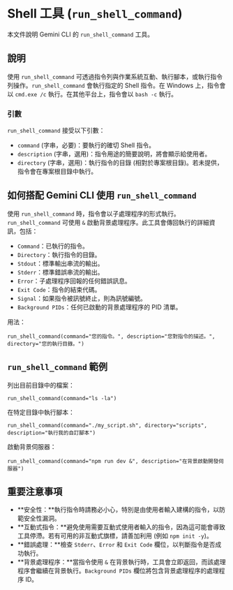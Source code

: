# Shell 工具 (`run_shell_command`)

本文件說明 Gemini CLI 的 `run_shell_command` 工具。

## 說明

使用 `run_shell_command` 可透過指令列與作業系統互動、執行腳本，或執行指令列操作。`run_shell_command` 會執行指定的 Shell 指令。在 Windows 上，指令會以 `cmd.exe /c` 執行。在其他平台上，指令會以 `bash -c` 執行。

### 引數

`run_shell_command` 接受以下引數：

- `command` (字串，必要)：要執行的確切 Shell 指令。
- `description` (字串，選用)：指令用途的簡要說明，將會顯示給使用者。
- `directory` (字串，選用)：執行指令的目錄 (相對於專案根目錄)。若未提供，指令會在專案根目錄中執行。

## 如何搭配 Gemini CLI 使用 `run_shell_command`

使用 `run_shell_command` 時，指令會以子處理程序的形式執行。`run_shell_command` 可使用 `&` 啟動背景處理程序。此工具會傳回執行的詳細資訊，包括：

- `Command`：已執行的指令。
- `Directory`：執行指令的目錄。
- `Stdout`：標準輸出串流的輸出。
- `Stderr`：標準錯誤串流的輸出。
- `Error`：子處理程序回報的任何錯誤訊息。
- `Exit Code`：指令的結束代碼。
- `Signal`：如果指令被訊號終止，則為訊號編號。
- `Background PIDs`：任何已啟動的背景處理程序的 PID 清單。

用法：

```
run_shell_command(command="您的指令。", description="您對指令的描述。", directory="您的執行目錄。")
```

## `run_shell_command` 範例

列出目前目錄中的檔案：

```
run_shell_command(command="ls -la")
```

在特定目錄中執行腳本：

```
run_shell_command(command="./my_script.sh", directory="scripts", description="執行我的自訂腳本")
```

啟動背景伺服器：

```
run_shell_command(command="npm run dev &", description="在背景啟動開發伺服器")
```

## 重要注意事項

- **安全性：**執行指令時請務必小心，特別是由使用者輸入建構的指令，以防範安全性漏洞。
- **互動式指令：**避免使用需要互動式使用者輸入的指令，因為這可能會導致工具停滯。若有可用的非互動式旗標，請善加利用 (例如 `npm init -y`)。
- **錯誤處理：**檢查 `Stderr`、`Error` 和 `Exit Code` 欄位，以判斷指令是否成功執行。
- **背景處理程序：**當指令使用 `&` 在背景執行時，工具會立即返回，而該處理程序會繼續在背景執行。`Background PIDs` 欄位將包含背景處理程序的處理程序 ID。
